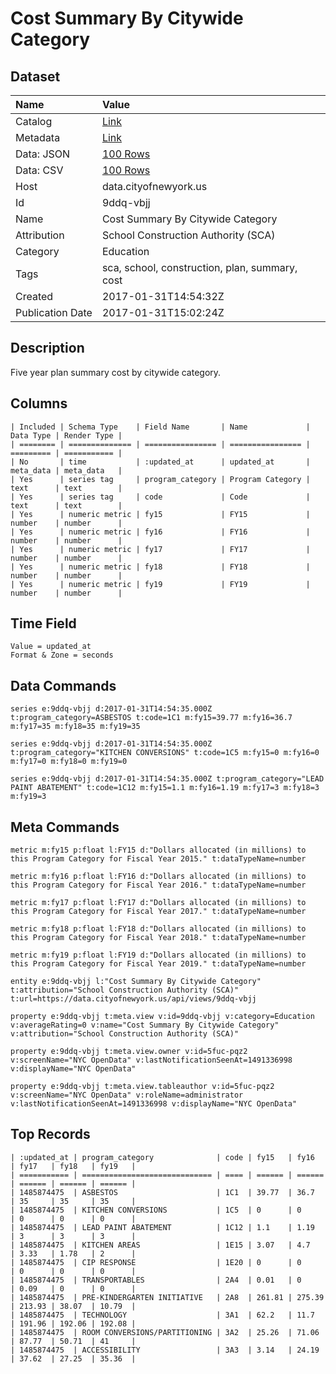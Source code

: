 # Cost Summary By Citywide Category

## Dataset

| Name | Value |
| :--- | :---- |
| Catalog | [Link](https://catalog.data.gov/dataset/cost-summary-by-citywide-category) |
| Metadata | [Link](https://data.cityofnewyork.us/api/views/9ddq-vbjj) |
| Data: JSON | [100 Rows](https://data.cityofnewyork.us/api/views/9ddq-vbjj/rows.json?max_rows=100) |
| Data: CSV | [100 Rows](https://data.cityofnewyork.us/api/views/9ddq-vbjj/rows.csv?max_rows=100) |
| Host | data.cityofnewyork.us |
| Id | 9ddq-vbjj |
| Name | Cost Summary By Citywide Category |
| Attribution | School Construction Authority (SCA) |
| Category | Education |
| Tags | sca, school, construction, plan, summary, cost |
| Created | 2017-01-31T14:54:32Z |
| Publication Date | 2017-01-31T15:02:24Z |

## Description

Five year plan summary cost by citywide category.

## Columns

```ls
| Included | Schema Type    | Field Name       | Name             | Data Type | Render Type |
| ======== | ============== | ================ | ================ | ========= | =========== |
| No       | time           | :updated_at      | updated_at       | meta_data | meta_data   |
| Yes      | series tag     | program_category | Program Category | text      | text        |
| Yes      | series tag     | code             | Code             | text      | text        |
| Yes      | numeric metric | fy15             | FY15             | number    | number      |
| Yes      | numeric metric | fy16             | FY16             | number    | number      |
| Yes      | numeric metric | fy17             | FY17             | number    | number      |
| Yes      | numeric metric | fy18             | FY18             | number    | number      |
| Yes      | numeric metric | fy19             | FY19             | number    | number      |
```

## Time Field

```ls
Value = updated_at
Format & Zone = seconds
```

## Data Commands

```ls
series e:9ddq-vbjj d:2017-01-31T14:54:35.000Z t:program_category=ASBESTOS t:code=1C1 m:fy15=39.77 m:fy16=36.7 m:fy17=35 m:fy18=35 m:fy19=35

series e:9ddq-vbjj d:2017-01-31T14:54:35.000Z t:program_category="KITCHEN CONVERSIONS" t:code=1C5 m:fy15=0 m:fy16=0 m:fy17=0 m:fy18=0 m:fy19=0

series e:9ddq-vbjj d:2017-01-31T14:54:35.000Z t:program_category="LEAD PAINT ABATEMENT" t:code=1C12 m:fy15=1.1 m:fy16=1.19 m:fy17=3 m:fy18=3 m:fy19=3
```

## Meta Commands

```ls
metric m:fy15 p:float l:FY15 d:"Dollars allocated (in millions) to this Program Category for Fiscal Year 2015." t:dataTypeName=number

metric m:fy16 p:float l:FY16 d:"Dollars allocated (in millions) to this Program Category for Fiscal Year 2016." t:dataTypeName=number

metric m:fy17 p:float l:FY17 d:"Dollars allocated (in millions) to this Program Category for Fiscal Year 2017." t:dataTypeName=number

metric m:fy18 p:float l:FY18 d:"Dollars allocated (in millions) to this Program Category for Fiscal Year 2018." t:dataTypeName=number

metric m:fy19 p:float l:FY19 d:"Dollars allocated (in millions) to this Program Category for Fiscal Year 2019." t:dataTypeName=number

entity e:9ddq-vbjj l:"Cost Summary By Citywide Category" t:attribution="School Construction Authority (SCA)" t:url=https://data.cityofnewyork.us/api/views/9ddq-vbjj

property e:9ddq-vbjj t:meta.view v:id=9ddq-vbjj v:category=Education v:averageRating=0 v:name="Cost Summary By Citywide Category" v:attribution="School Construction Authority (SCA)"

property e:9ddq-vbjj t:meta.view.owner v:id=5fuc-pqz2 v:screenName="NYC OpenData" v:lastNotificationSeenAt=1491336998 v:displayName="NYC OpenData"

property e:9ddq-vbjj t:meta.view.tableauthor v:id=5fuc-pqz2 v:screenName="NYC OpenData" v:roleName=administrator v:lastNotificationSeenAt=1491336998 v:displayName="NYC OpenData"
```

## Top Records

```ls
| :updated_at | program_category              | code | fy15   | fy16   | fy17   | fy18   | fy19   | 
| =========== | ============================= | ==== | ====== | ====== | ====== | ====== | ====== | 
| 1485874475  | ASBESTOS                      | 1C1  | 39.77  | 36.7   | 35     | 35     | 35     | 
| 1485874475  | KITCHEN CONVERSIONS           | 1C5  | 0      | 0      | 0      | 0      | 0      | 
| 1485874475  | LEAD PAINT ABATEMENT          | 1C12 | 1.1    | 1.19   | 3      | 3      | 3      | 
| 1485874475  | KITCHEN AREAS                 | 1E15 | 3.07   | 4.7    | 3.33   | 1.78   | 2      | 
| 1485874475  | CIP RESPONSE                  | 1E20 | 0      | 0      | 0      | 0      | 0      | 
| 1485874475  | TRANSPORTABLES                | 2A4  | 0.01   | 0      | 0.09   | 0      | 0      | 
| 1485874475  | PRE-KINDERGARTEN INITIATIVE   | 2A8  | 261.81 | 275.39 | 213.93 | 38.07  | 10.79  | 
| 1485874475  | TECHNOLOGY                    | 3A1  | 62.2   | 11.7   | 191.96 | 192.06 | 192.08 | 
| 1485874475  | ROOM CONVERSIONS/PARTITIONING | 3A2  | 25.26  | 71.06  | 87.77  | 50.71  | 41     | 
| 1485874475  | ACCESSIBILITY                 | 3A3  | 3.14   | 24.19  | 37.62  | 27.25  | 35.36  | 
```